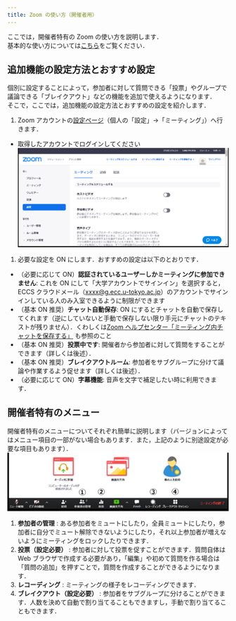 ```yaml
---
title: Zoom の使い方（開催者用）
---
```



ここでは，開催者特有の Zoom の使い方を説明します．  
基本的な使い方については<a href="how_to_use" target="_blank">こちら</a>をご覧ください．  
  

## 追加機能の設定方法とおすすめ設定
個別に設定することによって，参加者に対して質問できる「投票」やグループで議論できる「ブレイクアウト」などの機能を追加で使えるようになります．  
そこで，ここでは，追加機能の設定方法とおすすめの設定を紹介します．
  
1. Zoom アカウントの<a href="https://zoom.us/profile/setting" target="_blank">設定ページ</a>（個人の「設定」→「ミーティング」）へ行きます．
  * 取得したアカウントでログインしてください  
  ![](img/zoom_host_setting.png)  
  
1. 必要な設定を ON にします．おすすめの設定は以下のとおりです．
  * （必要に応じて ON）**認証されているユーザーしかミーティングに参加できません**: これを ON にして「大学アカウントでサインイン」を選択すると，ECCS クラウドメール（xxxx@g.ecc.u-tokyo.ac.jp）のアカウントでサインインしている人のみ入室できるように制限ができます
  * （基本 ON 推奨）**チャット自動保存**: ON にするとチャットを自動で保存してくれます（逆にしていないと手動で保存しない限り手元にチャットのテキストが残りません）．くわしくは<a href="https://support.zoom.us/hc/ja/articles/115004792763-%E3%83%9F%E3%83%BC%E3%83%86%E3%82%A3%E3%83%B3%E3%82%B0%E5%86%85%E3%83%81%E3%83%A3%E3%83%83%E3%83%88%E3%82%92%E4%BF%9D%E5%AD%98%E3%81%99%E3%82%8B" target="_blank">Zoom ヘルプセンター「ミーティング内チャットを保存する」</a> も参照のこと
  * （基本 ON 推奨）**投票中です**: 開催者から参加者に対して質問をすることができます（詳しくは後述）．
  * （基本 ON 推奨）**ブレイクアウトルーム**: 参加者をサブグループに分けて議論や作業するよう促せます（詳しくは後述）．
  * （必要に応じて ON）**字幕機能**: 音声を文字で補足したい時に利用できます．


## 開催者特有のメニュー
  
開催者特有のメニューについてそれぞれ簡単に説明します（バージョンによってはメニュー項目の一部がない場合もあります．また，上記のように別途設定が必要な項目もあります）．    
  ![](img/zoom_host_main_menu.png)  
  
  1. **参加者の管理** : ある参加者をミュートにしたり，全員ミュートにしたり，参加者に自分でミュート解除できないようにしたり，それ以上参加者が増えないようにミーティングをロックしたりできます．
  1. **投票（設定必要）** : 参加者に対して投票を促すことができます．質問自体は Web ブラウザで作成する必要があり，「編集」や初めて質問を作る場合は「質問の追加」を押すことで，質問を作成することができるようになります．
  1. **レコーディング** : ミーティングの様子をレコーディングできます．
  1. **ブレイクアウト（設定必要）** : 参加者をサブグループに分けることができます．人数を決めて自動で割り当てることもできますし，手動で割り当てることもできます．
  

